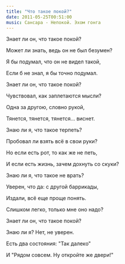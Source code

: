 ```yaml
---
title: "Что такое покой?"
date: 2011-05-25T00:51:00
music: Сансара - Непокой. Эхом гонга
---
```


Знает ли он, что такое покой?

Может ли знать, ведь он не был безумен?

Я бы подумал, что он не видел такой,

Если б не знал, я бы точно подумал.



Знает ли он, что такое покой?

Чувствовал, как заплетаются мысли?

Одна за другою, словно рукой,

Тянется, тянется, тянется... виснет.



Знаю ли я, что такое терпеть?

Пробовал ли взять всё в свои руки?

Но если есть рот, то как же не петь,

И если есть жизнь, зачем дохнуть со скуки?



Знаю ли я, что такое не врать?

Уверен, что да: с другой баррикады,

Издали, всё еще проще понять.

Слишком легко, только мне оно надо?



Знает ли он, что такое покой?

Знаю ли я? Нет, не уверен.

Есть два состояния: "Так далеко"

И "Рядом совсем. Ну откройте же двери!"
